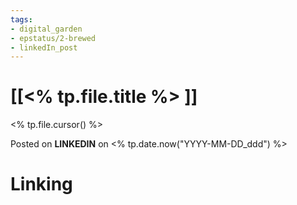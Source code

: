 ```yaml
---
tags: 
- digital_garden
- epstatus/2-brewed
- linkedIn_post
---
```

# [[<% tp.file.title %> ]]

<% tp.file.cursor() %>

Posted on **LINKEDIN** on <% tp.date.now("YYYY-MM-DD_ddd") %>
# Linking
